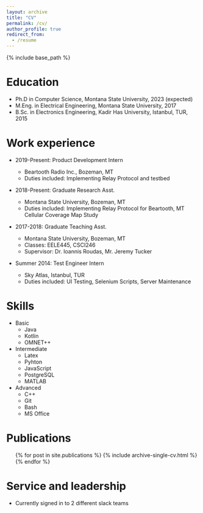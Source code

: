 ```yaml
---
layout: archive
title: "CV"
permalink: /cv/
author_profile: true
redirect_from:
  - /resume
---
```


{% include base_path %}

Education
======
* Ph.D in Computer Science, Montana State University, 2023 (expected)
* M.Eng. in Electrical Engineering, Montana State University, 2017
* B.Sc. in Electronics Engineering, Kadir Has University, Istanbul, TUR, 2015

Work experience
======
* 2019-Present: Product Development Intern
  * Beartooth Radio Inc., Bozeman, MT
  * Duties included: Implementing Relay Protocol and testbed

* 2018-Present: Graduate Research Asst.
  * Montana State University, Bozeman, MT
  * Duties included: Implementing Relay Protocol for Beartooth, MT Cellular Coverage Map Study

* 2017-2018: Graduate Teaching Asst.
  * Montana State University, Bozeman, MT
  * Classes: EELE445, CSCI246
  * Supervisor: Dr. Ioannis Roudas, Mr. Jeremy Tucker

* Summer 2014: Test Engineer Intern
  * Sky Atlas, Istanbul, TUR
  * Duties included: UI Testing, Selenium Scripts, Server Maintenance

Skills
======
* Basic
  * Java
  * Kotlin
  * OMNET++
* Intermediate
  * Latex
  * Pyhton
  * JavaScript
  * PostgreSQL
  * MATLAB
* Advanced
  * C++
  * Git
  * Bash
  * MS Office

Publications
======
  <ul>{% for post in site.publications %}
    {% include archive-single-cv.html %}
  {% endfor %}</ul>


Service and leadership
======
* Currently signed in to 2 different slack teams
